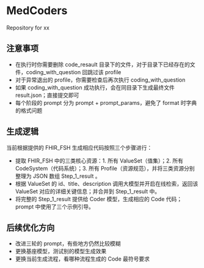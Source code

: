 # MedCoders
Repository for xx

## 注意事项
- 在执行时你需要删除 code_resault 目录下的文件，对于目录下已经存在的文件，coding_with_question 回跳过该 profile
- 对于异常退出的 profile，你需要检查后再次执行 coding_with_question
- 如果 coding_with_question 成功执行，会在同目录下生成最终文件 result.json；直接提交即可
- 每个阶段的 prompt 分为 prompt + prompt_params，避免了 format 时字典的格式问题

## 生成逻辑
当前根据提供的 FHIR_FSH 生成相应代码按照三个步骤进行：
- 提取 FHIR_FSH 中的三类核心资源：1. 所有 ValueSet（值集）；2. 所有 CodeSystem（代码系统）；3. 所有 Profile（资源规范），并将三类资源分别整理为 JSON 数组 Step_1_result 。
- 根据 ValueSet 的 id、title、description 调用大模型并开启在线检索，返回该 ValueSet 对应的详细关键信息；并合并到 Step_1_result 中。
- 将完整的 Step_1_result 提供给 Coder 模型，生成相应的 Code 代码；prompt 中使用了三个示例引导。

## 后续优化方向
- 改进三轮的 prompt，有些地方仍然比较模糊
- 更换基座模型，测试别的模型生成效果
- 更换当前生成流程，看哪种流程生成的 Code 最符号要求
